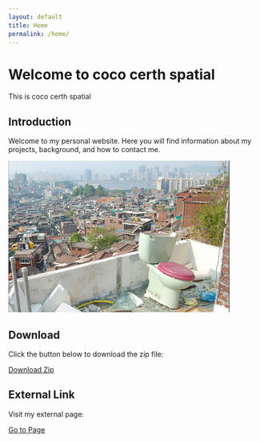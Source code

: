 ```yaml
---
layout: default
title: Home
permalink: /home/
---
```


# Welcome to coco certh spatial

This is coco certh spatial

## Introduction

Welcome to my personal website. Here you will find information about my projects, background, and how to contact me.

![Profile Picture](/assets/img/profile.png)

<!-- ## Sections

- [About](/about/)
- [Contact](/contact/)
- [Intro](/intro/)
- [Presentation](/presentation/)
- [Projects](/projects/) -->

## Download

Click the button below to download the zip file:

<a href="/assets/download/sample.zip" class="btn">Download Zip</a>

## External Link

Visit my external page:

<a href="https://github.com/GiorgosPapado" class="btn">Go to Page</a>